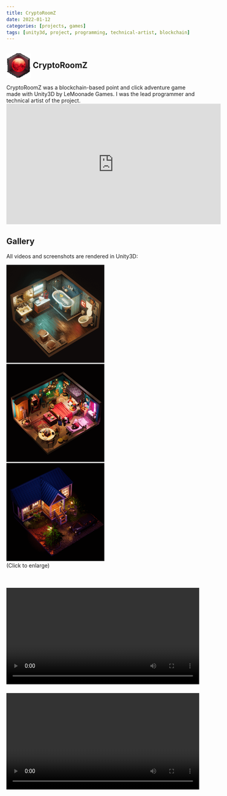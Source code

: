 ```yaml
---
title: CryptoRoomZ
date: 2022-01-12
categories: [projects, games]
tags: [unity3d, project, programming, technical-artist, blockchain]
---
```


<!-- ![cryptoroomz logo](/assets/img/games/cryptoroomz/logo.png) -->

<!-- the same image as above but in 128 x 128 px -->
<!-- <img src="/assets/img/games/cryptoroomz/logo.png" alt="Logo" width="128" height="128"> -->

<!-- A h2 with a small gif at the right side of it. the style lets the logo be very close to the h2 -->
<h2 style="display: flex; align-items: center;">
  <img src="/assets/img/games/cryptoroomz/logo.gif" alt="Logo" width="64" height="64">
  <div style="width: 5px"></div>
  <div>
    CryptoRoomZ
  </div>
</h2>
CryptoRoomZ was a blockchain-based point and click adventure game made with Unity3D by LeMoonade Games. I was the lead programmer and technical artist of the project.

<!-- Official trailer on Youtube -->
<div class="text-center">
<iframe width="560" height="315" src="https://www.youtube.com/embed/YQ9bcryWR5o" title="YouTube video player" frameborder="0" allow="accelerometer; autoplay; clipboard-write; encrypted-media; gyroscope; picture-in-picture; web-share" allowfullscreen></iframe>
</div>



## Gallery
All videos and screenshots are rendered in Unity3D:

<!-- A grid to show 4 images -->
<div class="text-center">
  <div class="row">
    <div class="col-md-4">
      <img src="/assets/img/games/cryptoroomz/gif/bath.gif" alt="Screenshot 2" width="256px" height="256px">
    </div>
    <div class="col-md-4">
      <img src="/assets/img/games/cryptoroomz/gif/bed03.gif" alt="Screenshot 2" width="256px" height="256px">
    </div>
    <div class="col-md-4">
      <img src="/assets/img/games/cryptoroomz/gif/outdoor.gif" alt="Screenshot 2" width="256px" height="256px">
    </div>
  </div>
  (Click to enlarge)
</div>

<!-- Space -->
<div style="height: 50px"></div>

<!-- mp4 videos with play button to show assets\img\games\cryptoroomz\video\tv-room.mp4 and assets\img\games\cryptoroomz\video\game-room.mp4 with the same width and height -->
<div>
  <video width="100%" loop autoplay>
    <source src="/assets/img/games/cryptoroomz/video/tv-room.mp4" type="video/mp4">
    Your browser does not support the video tag.
  </video>
  <div style="height: 20px"></div>
  <video width="100%" loop autoplay>
    <source src="/assets/img/games/cryptoroomz/video/game-room.mp4" type="video/mp4">
    Your browser does not support the video tag.
  </video>
</div>

<!-- To make the videos loop, add loop attribute to the video tag like this: -->
<!-- <video width="100%" controls loop> -->


<!-- <div class="text-center">
  <div class="row">
    <div class="col-md-6">
      <video width="100%" controls>
        <source src="/assets/img/games/cryptoroomz/video/tv-room.mp4" type="video/mp4">
        Your browser does not support the video tag.
      </video>
    </div>
    <div class="col-md-6">
      <video width="100%" controls>
        <source src="/assets/img/games/cryptoroomz/video/game-room.mp4" type="video/mp4">
        Your browser does not support the video tag.
      </video>
    </div>
  </div>
</div> -->
